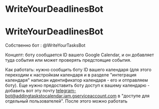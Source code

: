 # WriteYourDeadlinesBot

# WriteYourDeadlinesBot

Собственно бот : @WriteYourTasksBot

Концепт:
 боту сообщается ID вашего Google Calendar, и он добавляет туда события или может проверять предстоящие события.

Как работать:
нужно сообщить боту ID вашего календаря (для этого переходим к настройкам календаря и в разделе "интеграция календаря" написан идентификатор календаря - его и отправляем боту). Еще нужно предоставить боту доступ к вашему календарю - добавить вот эту почту telegram-bot@addingtaskstocalendar.iam.gserviceaccount.com в "доступе для отдельный пользователей". После этого можно работать
